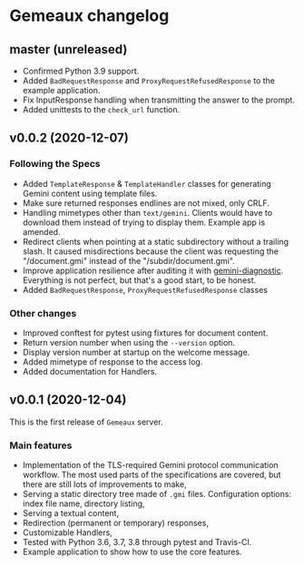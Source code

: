 # Gemeaux changelog

## master (unreleased)

* Confirmed Python 3.9 support.
* Added `BadRequestResponse` and `ProxyRequestRefusedResponse` to the example application.
* Fix InputResponse handling when transmitting the answer to the prompt.
* Added unittests to the `check_url` function.

## v0.0.2 (2020-12-07)

### Following the Specs

* Added `TemplateResponse` & `TemplateHandler` classes for generating Gemini content using template files.
* Make sure returned responses endlines are not mixed, only CRLF.
* Handling mimetypes other than `text/gemini`. Clients would have to download them instead of trying to display them. Example app is amended.
* Redirect clients when pointing at a static subdirectory without a trailing slash. It caused misdirections because the client was requesting the "/document.gmi" instead of the "/subdir/document.gmi".
* Improve application resilience after auditing it with [gemini-diagnostic](https://github.com/michael-lazar/gemini-diagnostics). Everything is not perfect, but that's a good start, to be honest.
* Added `BadRequestResponse`, `ProxyRequestRefusedResponse` classes

### Other changes

* Improved conftest for pytest using fixtures for document content.
* Return version number when using the `--version` option.
* Display version number at startup on the welcome message.
* Added mimetype of response to the access log.
* Added documentation for Handlers.

## v0.0.1 (2020-12-04)

This is the first release of `Gemeaux` server.

### Main features

* Implementation of the TLS-required Gemini protocol communication workflow. The most used parts of the specifications are covered, but there are still lots of improvements to make,
* Serving a static directory tree made of `.gmi` files. Configuration options: index file name, directory listing,
* Serving a textual content,
* Redirection (permanent or temporary) responses,
* Customizable Handlers,
* Tested with Python 3.6, 3.7, 3.8 through pytest and Travis-CI.
* Example application to show how to use the core features.
